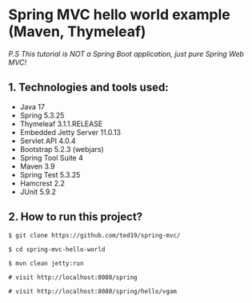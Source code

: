 Spring MVC hello world example (Maven, Thymeleaf)
===============================
_P.S This tutorial is NOT a Spring Boot application, just pure Spring Web MVC!_

## 1. Technologies and tools used:
* Java 17
* Spring 5.3.25
* Thymeleaf 3.1.1.RELEASE
* Embedded Jetty Server 11.0.13
* Servlet API 4.0.4
* Bootstrap 5.2.3 (webjars)
* Spring Tool Suite 4
* Maven 3.9
* Spring Test 5.3.25
* Hamcrest 2.2
* JUnit 5.9.2

## 2. How to run this project?
```shell
$ git clone https://github.com/ted19/spring-mvc/

$ cd spring-mvc-hello-world

$ mvn clean jetty:run

# visit http://localhost:8080/spring

# visit http://localhost:8080/spring/hello/vgam
```

